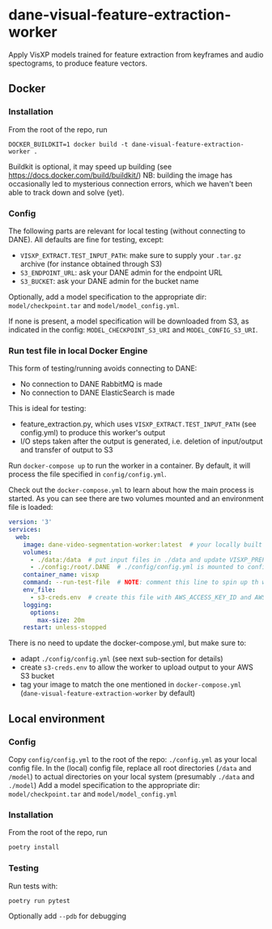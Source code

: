 # dane-visual-feature-extraction-worker
Apply VisXP models trained for feature extraction from keyframes and audio spectograms, to produce feature vectors.

## Docker  

### Installation 

From the root of the repo, run 
```
DOCKER_BUILDKIT=1 docker build -t dane-visual-feature-extraction-worker . 
```
Buildkit is optional, it may speed up building (see https://docs.docker.com/build/buildkit/)
NB: building the image has occasionally led to mysterious connection errors, which we haven't been able to track down and solve (yet). 

### Config

The following parts are relevant for local testing (without connecting to DANE). All defaults
are fine for testing, except:

- `VISXP_EXTRACT.TEST_INPUT_PATH`: make sure to supply your `.tar.gz` archive (for instance obtained through S3)
- `S3_ENDPOINT_URL`: ask your DANE admin for the endpoint URL
- `S3_BUCKET`: ask your DANE admin for the bucket name

Optionally, add a model specification to the appropriate dir: `model/checkpoint.tar` and `model/model_config.yml`. 

If none is present, a model specification will be downloaded from S3, as indicated in the config: `MODEL_CHECKPOINT_S3_URI` and `MODEL_CONFIG_S3_URI`.

### Run test file in local Docker Engine

This form of testing/running avoids connecting to DANE:

- No connection to DANE RabbitMQ is made
- No connection to DANE ElasticSearch is made

This is ideal for testing:

- feature_extraction.py, which uses `VISXP_EXTRACT.TEST_INPUT_PATH` (see config.yml) to produce this worker's output
- I/O steps taken after the output is generated, i.e. deletion of input/output and transfer of output to S3

Run `docker-compose up` to run the worker in a container. By default, it will process the file specified in `config/config.yml`.

Check out the `docker-compose.yml` to learn about how the main process is started. As you can see there are two volumes mounted and an environment file is loaded:

```yml
version: '3'
services:
  web:
    image: dane-video-segmentation-worker:latest  # your locally built docker image
    volumes:
      - ./data:/data  # put input files in ./data and update VISXP_PREP.TEST_INPUT_FILE in ./config/config.yml
      - ./config:/root/.DANE  # ./config/config.yml is mounted to configure the main process
    container_name: visxp
    command: --run-test-file  # NOTE: comment this line to spin up th worker
    env_file:
      - s3-creds.env  # create this file with AWS_ACCESS_KEY_ID and AWS_SECRET_ACCESS_KEY to allow boto3 to connect to your AWS S3 bucket (see OUTPUT.S3_* variables in config.yml)
    logging:
      options:
        max-size: 20m
    restart: unless-stopped
```

There is no need to update the docker-compose.yml, but make sure to:

- adapt `./config/config.yml` (see next sub-section for details)
- create `s3-creds.env` to allow the worker to upload output to your AWS S3 bucket
- tag your image to match the one mentioned in `docker-compose.yml` (`dane-visual-feature-extraction-worker` by default)

## Local environment

### Config 
Copy `config/config.yml` to the root of the repo: `./config.yml` as your local config file. 
In the (local) config file, replace all root directories (`/data` and `/model`) to actual directories on your local system (presumably `./data` and `./model`)
Add a model specification to the appropriate dir: `model/checkpoint.tar` and `model/model_config.yml`

### Installation 

From the root of the repo, run 
```sh
poetry install
```

### Testing
Run tests with: 
```sh
poetry run pytest 
```
Optionally add `--pdb` for debugging

